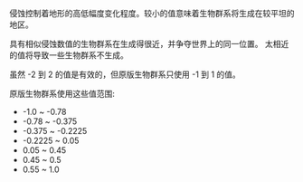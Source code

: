 侵蚀控制着地形的高低幅度变化程度。较小的值意味着生物群系将生成在较平坦的地区。

具有相似侵蚀数值的生物群系在生成得很近，并争夺世界上的同一位置。 太相近的值将导致一些生物群系不生成。

虽然 -2 到 2 的值是有效的，但原版生物群系只使用 -1 到 1 的值。

原版生物群系使用这些值范围:

* -1.0 ~ -0.78
* -0.78 ~ -0.375
* -0.375 ~ -0.2225
* -0.2225 ~ 0.05
* 0.05 ~ 0.45
* 0.45 ~ 0.5
* 0.55 ~ 1.0